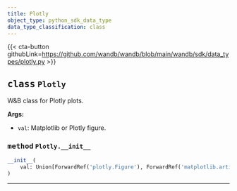```yaml
---
title: Plotly
object_type: python_sdk_data_type
data_type_classification: class
---
```


{{< cta-button githubLink=https://github.com/wandb/wandb/blob/main/wandb/sdk/data_types/plotly.py >}}




## <kbd>class</kbd> `Plotly`
W&B class for Plotly plots. 



**Args:**
 
 - `val`:  Matplotlib or Plotly figure. 

### <kbd>method</kbd> `Plotly.__init__`

```python
__init__(
    val: Union[ForwardRef('plotly.Figure'), ForwardRef('matplotlib.artist.Artist')]
)
```








---


